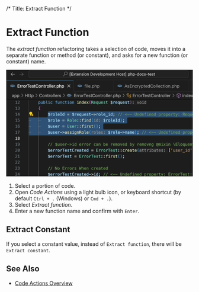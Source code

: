 /*
Title: Extract Function
*/

# Extract Function

The _extract function_ refactoring takes a selection of code, moves it into a separate function or method (or constant), and asks for a new function (or constant) name.

![extract function](../imgs/extract-function.gif)

1. Select a portion of code.
2. Open _Code Actions_ using a light bulb icon, or keyboard shortcut (by default `Ctrl + .` (Windows) or `Cmd + .`).
3. Select _Extract function_.
4. Enter a new function name and confirm with `Enter`.

## Extract Constant

If you select a constant value, instead of `Extract function`, there will be `Extract constant`.

## See Also

- [Code Actions Overview](overview.md)